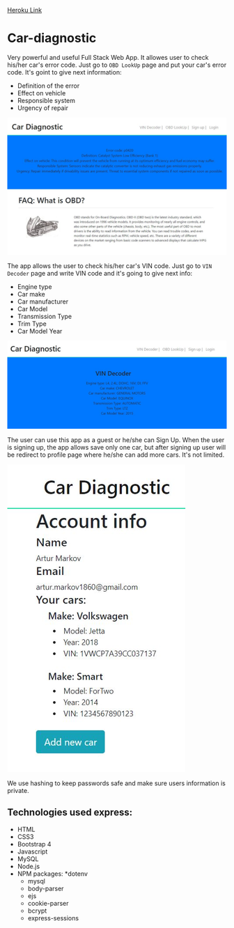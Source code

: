 [Heroku Link](https://peaceful-gorge-28528.herokuapp.com)

# Car-diagnostic

Very powerful and useful Full Stack Web App. It allowes user to check his/her car's error code. Just go to `OBD LookUp` page and put your car's error code. It's goint to give next information: 
* Definition of the error
* Effect on vehicle
* Responsible system
* Urgency of repair

![screenshot](/shots/errorExample.JPG)

The app allows the user to check his/her car's VIN code. Just go to `VIN Decoder` page and write VIN code and it's going to give next info:

* Engine type
* Car make
* Car manufacturer
* Car Model
* Transmission Type
* Trim Type
* Car Model Year

![screenshot](/shots/VINExample.JPG)

The user can use this app as a guest or he/she can Sign Up. When the user is signing up, the app allows save only one car, but after signing up user will be redirect to profile page where he/she can add more cars. It's not limited.

![screenshot](/shots/profile.JPG)

We use hashing to keep passwords safe and make sure users information is private.


 ## Technologies used express:
 * HTML
 * CSS3
 * Bootstrap 4
 * Javascript
 * MySQL
 * Node.js
 * NPM packages: 
    *dotenv
    * mysql 
    * body-parser 
    * ejs 
    * cookie-parser
    * bcrypt 
    * express-sessions